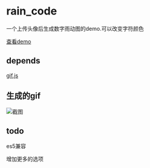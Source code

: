 # rain_code

一个上传头像后生成数字雨动图的demo.可以改变字符颜色

[查看demo](https://imgss.github.io/demo/gif/)

## depends

[gif.js](https://jnordberg.github.io/gif.js/)

## 生成的gif
![截图](https://github.com/imgss/gif_rain_code/blob/master/gif1.gif?raw=true)

## todo

es5兼容

增加更多的选项